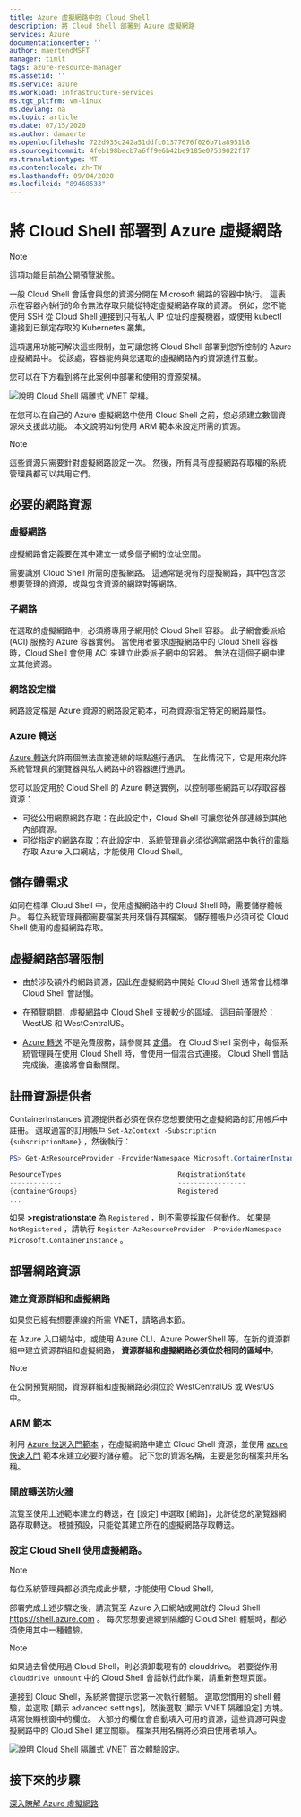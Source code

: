 ```yaml
---
title: Azure 虛擬網路中的 Cloud Shell
description: 將 Cloud Shell 部署到 Azure 虛擬網路
services: Azure
documentationcenter: ''
author: maertendMSFT
manager: timlt
tags: azure-resource-manager
ms.assetid: ''
ms.service: azure
ms.workload: infrastructure-services
ms.tgt_pltfrm: vm-linux
ms.devlang: na
ms.topic: article
ms.date: 07/15/2020
ms.author: damaerte
ms.openlocfilehash: 722d935c242a51ddfc01377676f026b71a8951b8
ms.sourcegitcommit: 4feb198becb7a6ff9e6b42be9185e07539022f17
ms.translationtype: MT
ms.contentlocale: zh-TW
ms.lasthandoff: 09/04/2020
ms.locfileid: "89468533"
---
```

# <a name="deploy-cloud-shell-into-an-azure-virtual-network"></a>將 Cloud Shell 部署到 Azure 虛擬網路
> [!NOTE]
> 這項功能目前為公開預覽狀態。

一般 Cloud Shell 會話會與您的資源分開在 Microsoft 網路的容器中執行。 這表示在容器內執行的命令無法存取只能從特定虛擬網路存取的資源。 例如，您不能使用 SSH 從 Cloud Shell 連接到只有私人 IP 位址的虛擬機器，或使用 kubectl 連接到已鎖定存取的 Kubernetes 叢集。 

這項選用功能可解決這些限制，並可讓您將 Cloud Shell 部署到您所控制的 Azure 虛擬網路中。 從該處，容器能夠與您選取的虛擬網路內的資源進行互動。  

您可以在下方看到將在此案例中部署和使用的資源架構。

![說明 Cloud Shell 隔離式 VNET 架構。](media/private-vnet/data-diagram.png)

在您可以在自己的 Azure 虛擬網路中使用 Cloud Shell 之前，您必須建立數個資源來支援此功能。 本文說明如何使用 ARM 範本來設定所需的資源。

> [!NOTE]
> 這些資源只需要針對虛擬網路設定一次。 然後，所有具有虛擬網路存取權的系統管理員都可以共用它們。

## <a name="required-network-resources"></a>必要的網路資源

### <a name="virtual-network"></a>虛擬網路
虛擬網路會定義要在其中建立一或多個子網的位址空間。

需要識別 Cloud Shell 所需的虛擬網路。 這通常是現有的虛擬網路，其中包含您想要管理的資源，或與包含資源的網路對等網路。

### <a name="subnet"></a>子網路
在選取的虛擬網路中，必須將專用子網用於 Cloud Shell 容器。 此子網會委派給 (ACI) 服務的 Azure 容器實例。  當使用者要求虛擬網路中的 Cloud Shell 容器時，Cloud Shell 會使用 ACI 來建立此委派子網中的容器。  無法在這個子網中建立其他資源。

### <a name="network-profile"></a>網路設定檔
網路設定檔是 Azure 資源的網路設定範本，可為資源指定特定的網路屬性。

### <a name="azure-relay"></a>Azure 轉送
[Azure 轉送](../azure-relay/relay-what-is-it.md)允許兩個無法直接連線的端點進行通訊。 在此情況下，它是用來允許系統管理員的瀏覽器與私人網路中的容器進行通訊。

您可以設定用於 Cloud Shell 的 Azure 轉送實例，以控制哪些網路可以存取容器資源： 
- 可從公用網際網路存取：在此設定中，Cloud Shell 可讓您從外部連線到其他內部資源。 
- 可從指定的網路存取：在此設定中，系統管理員必須從適當網路中執行的電腦存取 Azure 入口網站，才能使用 Cloud Shell。

## <a name="storage-requirements"></a>儲存體需求
如同在標準 Cloud Shell 中，使用虛擬網路中的 Cloud Shell 時，需要儲存體帳戶。 每位系統管理員都需要檔案共用來儲存其檔案。  儲存體帳戶必須可從 Cloud Shell 使用的虛擬網路存取。 

## <a name="virtual-network-deployment-limitations"></a>虛擬網路部署限制
* 由於涉及額外的網路資源，因此在虛擬網路中開始 Cloud Shell 通常會比標準 Cloud Shell 會話慢。

* 在預覽期間，虛擬網路中 Cloud Shell 支援較少的區域。 這目前僅限於： WestUS 和 WestCentralUS。

* [Azure 轉送](../azure-relay/relay-what-is-it.md) 不是免費服務，請參閱其 [定價](https://azure.microsoft.com/pricing/details/service-bus/)。 在 Cloud Shell 案例中，每個系統管理員在使用 Cloud Shell 時，會使用一個混合式連接。 Cloud Shell 會話完成後，連接將會自動關閉。

## <a name="register-the-resource-provider"></a>註冊資源提供者

ContainerInstances 資源提供者必須在保存您想要使用之虛擬網路的訂用帳戶中註冊。 選取適當的訂用帳戶 `Set-AzContext -Subscription {subscriptionName}` ，然後執行：

```powershell
PS> Get-AzResourceProvider -ProviderNamespace Microsoft.ContainerInstance | select ResourceTypes,RegistrationState

ResourceTypes                             RegistrationState
-------------                             -----------------
{containerGroups}                         Registered
...
```

如果 **>registrationstate** 為 `Registered` ，則不需要採取任何動作。 如果是 `NotRegistered` ，請執行 `Register-AzResourceProvider -ProviderNamespace Microsoft.ContainerInstance` 。 

## <a name="deploy-network-resources"></a>部署網路資源
 
### <a name="create-a-resource-group-and-virtual-network"></a>建立資源群組和虛擬網路
如果您已經有想要連線的所需 VNET，請略過本節。

在 Azure 入口網站中，或使用 Azure CLI、Azure PowerShell 等，在新的資源群組中建立資源群組和虛擬網路， **資源群組和虛擬網路必須位於相同的區域中**。

> [!NOTE]
> 在公開預覽期間，資源群組和虛擬網路必須位於 WestCentralUS 或 WestUS 中。

### <a name="arm-templates"></a>ARM 範本
利用 [Azure 快速入門範本](https://aka.ms/cloudshell/docs/vnet/template) ，在虛擬網路中建立 Cloud Shell 資源，並使用 [azure 快速入門](https://aka.ms/cloudshell/docs/vnet/template/storage) 範本來建立必要的儲存體。 記下您的資源名稱，主要是您的檔案共用名稱。

### <a name="open-relay-firewall"></a>開啟轉送防火牆
流覽至使用上述範本建立的轉送，在 [設定] 中選取 [網路]，允許從您的瀏覽器網路存取轉送。 根據預設，只能從其建立所在的虛擬網路存取轉送。 

### <a name="configuring-cloud-shell-to-use-a-virtual-network"></a>設定 Cloud Shell 使用虛擬網路。
> [!NOTE]
> 每位系統管理員都必須完成此步驟，才能使用 Cloud Shell。

部署完成上述步驟之後，請流覽至 Azure 入口網站或開啟的 Cloud Shell https://shell.azure.com 。 每次您想要連線到隔離的 Cloud Shell 體驗時，都必須使用其中一種體驗。

> [!NOTE]
> 如果過去曾使用過 Cloud Shell，則必須卸載現有的 clouddrive。 若要從作用 `clouddrive unmount` 中的 Cloud Shell 會話執行此作業，請重新整理頁面。

連接到 Cloud Shell，系統將會提示您第一次執行體驗。 選取您慣用的 shell 體驗，並選取 [顯示 advanced settings]，然後選取 [顯示 VNET 隔離設定] 方塊。 填寫快顯視窗中的欄位。  大部分的欄位會自動填入可用的資源，這些資源可與虛擬網路中的 Cloud Shell 建立關聯。  檔案共用名稱將必須由使用者填入。


![說明 Cloud Shell 隔離式 VNET 首次體驗設定。](media/private-vnet/vnet-settings.png)

## <a name="next-steps"></a>接下來的步驟
[深入瞭解 Azure 虛擬網路](../virtual-network/virtual-networks-overview.md)